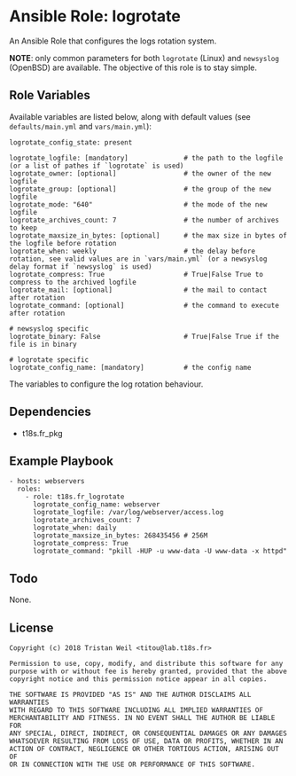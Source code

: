 # Ansible Role: logrotate

An Ansible Role that configures the logs rotation system.

**NOTE**: only common parameters for both `logrotate` (Linux) and `newsyslog` (OpenBSD) are available.
The objective of this role is to stay simple.

## Role Variables

Available variables are listed below, along with default values (see `defaults/main.yml` and `vars/main.yml`):

    logrotate_config_state: present

    logrotate_logfile: [mandatory]              # the path to the logfile (or a list of pathes if `logrotate` is used)
    logrotate_owner: [optional]                 # the owner of the new logfile
    logrotate_group: [optional]                 # the group of the new logfile
    logrotate_mode: "640"                       # the mode of the new logfile
    logrotate_archives_count: 7                 # the number of archives to keep
    logrotate_maxsize_in_bytes: [optional]      # the max size in bytes of the logfile before rotation
    logrotate_when: weekly                      # the delay before rotation, see valid values are in `vars/main.yml` (or a newsyslog delay format if `newsyslog` is used)
    logrotate_compress: True                    # True|False True to compress to the archived logfile
    logrotate_mail: [optional]                  # the mail to contact after rotation
    logrotate_command: [optional]               # the command to execute after rotation
    
    # newsyslog specific
    logrotate_binary: False                     # True|False True if the file is in binary

    # logrotate specific
    logrotate_config_name: [mandatory]          # the config name

The variables to configure the log rotation behaviour.

## Dependencies

- t18s.fr_pkg

## Example Playbook

    - hosts: webservers
      roles:
        - role: t18s.fr_logrotate
          logrotate_config_name: webserver
          logrotate_logfile: /var/log/webserver/access.log
          logrotate_archives_count: 7
          logrotate_when: daily
          logrotate_maxsize_in_bytes: 268435456 # 256M
          logrotate_compress: True
          logrotate_command: "pkill -HUP -u www-data -U www-data -x httpd"

## Todo

None.

## License

```
Copyright (c) 2018 Tristan Weil <titou@lab.t18s.fr>

Permission to use, copy, modify, and distribute this software for any
purpose with or without fee is hereby granted, provided that the above
copyright notice and this permission notice appear in all copies.

THE SOFTWARE IS PROVIDED "AS IS" AND THE AUTHOR DISCLAIMS ALL WARRANTIES
WITH REGARD TO THIS SOFTWARE INCLUDING ALL IMPLIED WARRANTIES OF
MERCHANTABILITY AND FITNESS. IN NO EVENT SHALL THE AUTHOR BE LIABLE FOR
ANY SPECIAL, DIRECT, INDIRECT, OR CONSEQUENTIAL DAMAGES OR ANY DAMAGES
WHATSOEVER RESULTING FROM LOSS OF USE, DATA OR PROFITS, WHETHER IN AN
ACTION OF CONTRACT, NEGLIGENCE OR OTHER TORTIOUS ACTION, ARISING OUT OF
OR IN CONNECTION WITH THE USE OR PERFORMANCE OF THIS SOFTWARE.
```
